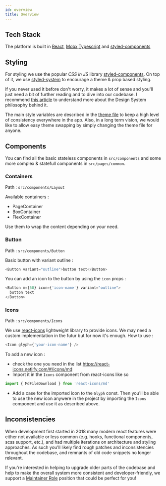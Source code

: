 ```yaml
---
id: overview
title: Overview
---
```


## Tech Stack

The platform is built in [React](https://reactjs.org/), [Mobx](https://mobx.js.org/index.html),[Typescript](https://www.typescriptlang.org/docs/handbook/basic-types.html) and [styled-components](https://www.styled-components.com/)

## Styling

For styling we use the popular _CSS in JS_ library [styled-components](https://www.styled-components.com/).
On top of it, we use [styled-system](https://styled-system.com) to encourage a theme & prop based styling.

If you never used it before don't worry, it makes a lot of sense and you'll just need a bit of further reading and to dive into our codebase. I recommend [this article](https://medium.com/styled-components/build-better-component-libraries-with-styled-system-4951653d54ee) to understand more about the Design System philosophy behind it.

The main style variables are described in the [theme file](https://github.com/OneArmyWorld/onearmy/blob/module/discussion/src/themes/styled.theme.tsx) to keep a high level of consistency everywhere in the app. Also, in a long term vision, we would like to allow easy theme swapping by simply changing the theme file for anyone.

## Components

You can find all the basic stateless components in `src/components` and some more complex & statefull components in `src/pages/common`.

### Containers

Path : `src/components/Layout`

Available containers :

- PageContainer
- BoxContainer
- FlexContainer

Use them to wrap the content depending on your need.

### Button

Path : `src/components/Button`

Basic button with variant outline :

```js
<Button variant="outline">button text</Button>
```

You can add an icon to the button by using the `icon` props :

```js
<Button m={50} icon={'icon-name'} variant="outline">
  button text
</Button>
```

### Icons

Path : `src/components/Icons`

We use [react-icons](https://react-icons.netlify.com/#/) lightweight library to provide icons. We may need a custom implementation in the futur but for now it's enough.
How to use :

```js
<Icon glyph={'your-icon-name'} />
```

To add a new icon :

- check the one you need in the list https://react-icons.netlify.com/#/icons/md
- Import it in the `Icons` component from react-icons like so

```js
import { MdFileDownload } from 'react-icons/md'
```

- Add a case for the imported icon to the `Glyph` const.
  Then you'll be able to use the new icon anywere in the project by importing the `Icons` component and use it as described above.

## Inconsistencies

When development first started in 2018 many modern react features were either not available or less common (e.g. hooks, functional components, scss support, etc.), and had multiple iterations on architecture and styling approaches. As such you'll likely find rough patches and inconsistencies throughout the codebase, and remnants of old code snippets no longer relevant.

If you're interested in helping to upgrade older parts of the codebase and help to make the overall system more consistent and developer-friendly, we support a [Maintainer Role](../Contributing/maintainer.md) position that could be perfect for you!
